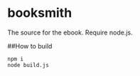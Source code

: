 booksmith
=========

The source for the ebook. Require node.js.

##How to build

```
npm i
node build.js
```
